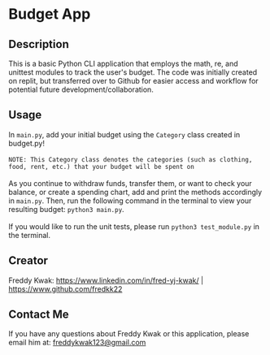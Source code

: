 # Budget App

## Description
This is a basic Python CLI application that employs the math, re, and unittest modules to track the user's budget. The code was initially created on replit, but transferred over to Github for easier access and workflow for potential future development/collaboration.

## Usage
In `main.py`, add your initial budget using the `Category` class created in budget.py! <br>
<br>
`NOTE: This Category class denotes the categories (such as clothing, food, rent, etc.) that your budget will be spent on` <br>
<br>
As you continue to withdraw funds, transfer them, or want to check your balance, or create a spending chart, add and print the methods accordingly in `main.py`. Then, run the following command in the terminal to view your resulting budget: `python3 main.py`. <br>
<br>
If you would like to run the unit tests, please run `python3 test_module.py` in the terminal.

## Creator
Freddy Kwak: https://www.linkedin.com/in/fred-yj-kwak/ | https://www.github.com/fredkk22

## Contact Me
If you have any questions about Freddy Kwak or this application, please email him at: freddykwak123@gmail.com
